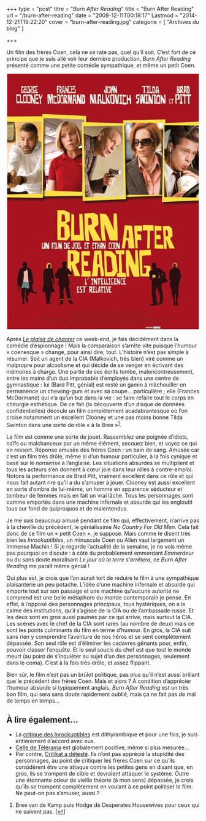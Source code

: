 +++
type = "post"
titre = "<em>Burn After Reading</em>"
title = "Burn After Reading"
url = "/burn-after-reading"
date = "2008-12-11T00:18:17"
Lastmod = "2014-12-21T16:22:20"
cover = "burn-after-reading.jpg"
categorie = [ "Archives du blog" ]

+++

<p>Un film des frères Coen, cela ne se rate pas, quel qu&rsquo;il soit. C&rsquo;est fort de ce principe que je suis allé voir leur dernière production, <em>Burn After Reading</em> présenté comme une petite comédie sympathique, et même un petit Coen.</p>
<p style="text-align: center;"><a href="http://www.allocine.fr/film/fichefilm_gen_cfilm=122744.html"><img class="size-full wp-image-983 aligncenter" title="18991610" src="18991610.jpg" alt="" width="500" height="666" /></a></p>
<p>Après <em><a href="http://voiretmanger.fr/index.php/2008/12/06/le-plaisir-de-chanter/">Le plaisir de chanter</a></em> ce week-end, je fais décidément dans la comédie d&rsquo;espionnage ! Mais la comparaison s&rsquo;arrête vite puisque l&rsquo;humour &laquo;&nbsp;coenesque&nbsp;&raquo; change, pour ainsi dire, tout. L&rsquo;histoire n&rsquo;est pas simple à résumer. Soit un agent de la CIA (Malkovich, très bien) viré comme un malpropre pour alcoolisme et qui décide de se venger en écrivant des mémoires à charge. Une partie de ses écrits tombe, malencontreusement, entre les mains d&rsquo;un duo improbable d&rsquo;employés dans une centre de gymnastique : lui (Bard Pitt, génial) est resté un gamin à mâchouiller en permanence un chewing-gum et avec sa coupe&#8230; particulière ; elle (Frances McDormand) qui n&rsquo;a qu&rsquo;un but dans la vie : se faire refaire tout le corps en chirurgie esthétique. De ce fait (la découverte d&rsquo;un disque de données confidentielles) découle un film complètement acadabrantesque où l&rsquo;on croise notamment un excellent Clooney et une pas moins bonne Tilda Swinton dans une sorte de rôle &laquo;&nbsp;à la Bree&nbsp;&raquo;<sup><a href="#footnote_0_982" id="identifier_0_982" class="footnote-link footnote-identifier-link" title="Bree van de Kamp puis Hodge de Desperates Housewives pour ceux qui ne suivent pas.">1</a></sup>.</p>
<p>Le film est comme une sorte de jouet. Rassemblez une poignée d&rsquo;idiots, naïfs ou malchanceux par un même élément, secouez bien, et voyez ce qui en ressort. Réponse amusée des frères Coen ; un bain de sang. Amusée car c&rsquo;est un film très drôle, même si d&rsquo;un humour particulier, à la fois cynique et basé sur le <em>nonsense</em> à l&rsquo;anglaise. Les situations absurdes se multiplient et tous les acteurs s&rsquo;en donnent à cœur joie dans leur rôles à contre-emploi. Notons la performance de Brad Pitt, vraiment excellent dans ce rôle et qui nous fait autant rire qu&rsquo;il a du s&rsquo;amuser à jouer. Clooney est aussi excellent en sorte d&rsquo;ombre de lui-même, un homme en apparence séducteur et tombeur de femmes mais en fait un vrai lâche. Tous les personnages sont comme emportés dans une machine infernale et absurde qui les engloutit tous sur fond de quiproquos et de malentendus.</p>
<p>Je me suis beaucoup amusé pendant ce film qui, effectivement, n&rsquo;arrive pas à la cheville du précédent, le génialissime <em>No Country For Old Men</em>. Cela fait donc de ce film un &laquo;&nbsp;petit Coen&nbsp;&raquo;, je suppose. Mais comme le disent très bien les <em>Inrockuptibles</em>, un minuscule Coen ou Allen vaut largement un immense Machin ! Si je regarde l&rsquo;actualité de la semaine, je ne vois même pas pourquoi on discute : à côté du probablement emmerdant <em>Emmerdeur</em> ou du sans doute moralisant <em>Le jour où la terre s&rsquo;arrêtera</em>, ce <em>Burn After Reading</em> me paraît même génial !</p>
<p>Qui plus est, je crois que l&rsquo;on aurait tort de réduire le film à une sympathique plaisanterie un peu potache. L&rsquo;idée d&rsquo;une machine infernale et absurde qui emporte tout sur son passage et une machine qu&rsquo;aucune autorité ne comprend est une belle métaphore du monde contemporain je pense. En effet, à l&rsquo;opposé des personnages principaux, tous hystériques, on a le calme des institutions, qu&rsquo;il s&rsquo;agisse de la CIA ou de l&rsquo;ambassade russe. Et les deux sont en gros aussi paumés par ce qui arrive, mais surtout la CIA. Les scènes avec le chef de la CIA sont rares (au nombre de deux) mais ce sont les points culminants du film en terme d&rsquo;humour. En gros, la CIA suit sans rien y comprendre l&rsquo;aventure de nos héros et se sent complètement dépassée. Son seul rôle est d&rsquo;éliminer les cadavres gênants pour, enfin, pouvoir classer l&rsquo;enquête. Et le seul soucis du chef est que tout le monde meurt (au point de s&rsquo;inquiéter au sujet d&rsquo;un des personnages, seulement dans le coma). C&rsquo;est à la fois très drôle, et assez flippant.</p>
<p>Bien sûr, le film n&rsquo;est pas un brûlot politique, pas plus qu&rsquo;il n&rsquo;est aussi brillant que le précédent des frères Coen. Mais et alors ? À condition d&rsquo;apprécier l&rsquo;humour absurde si typiquement anglais, <em>Burn After Reading </em>est un très bon film, qui sera sans doute rapidement oublié, mais ça ne fait pas de mal de temps en temps&#8230;</p>
<p>
<h2 id="982_a-lire-egalement_1">À lire également&#8230;</h2>
<ul>
<li>La <a href="http://www.lesinrocks.com/cine/cinema-article/critique/burn-after-reading/">critique des Inrockuptibles</a> est dithyrambique et pour une fois, je suis entièrement d&rsquo;accord avec eux.</li>
<li><a href="http://www.telerama.fr/cinema/films/burn-after-reading,367106,critique.php">Celle de Télérama</a> est globalement positive, même si plus mesurée&#8230;</li>
<li>Par contre, <a href="http://www.critikat.com/Burn-After-Reading,2678.html">Critikat a détesté</a>. Ils n&rsquo;ont pas apprécié la stupidité des personnages, au point de critiquer les frères Coen sur ce qu&rsquo;ils considèrent être une attaque contre les petites gens en disant que, en gros, ils se trompent de cible et devraient attaquer le système. Outre une étonnante odeur de vieille théorie (à mon sens) dépassée, je crois qu&rsquo;ils se trompent complètement en voulant à ce point politiser le film. Ne peut-on pas s&rsquo;amuser, aussi ?</li>
</ul>
<ol class="footnotes"><li id="footnote_0_982" class="footnote">Bree van de Kamp puis Hodge de Desperates Housewives pour ceux qui ne suivent pas. [<a href="#identifier_0_982" class="footnote-link footnote-back-link">&#8617;</a>]</li></ol>
